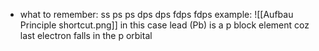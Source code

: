 - what to remember: 
	ss  ps  ps dps dps fdps fdps 
	example: 
		![[Aufbau Principle shortcut.png]]
		in this case lead (Pb) is a p block element coz last electron falls in the p orbital 